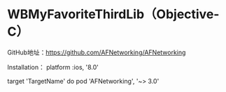 # WBMyFavoriteThirdLib（Objective-C）
GitHub地址：https://github.com/AFNetworking/AFNetworking

Installation：
platform :ios, '8.0'

target 'TargetName' do
pod 'AFNetworking', '~> 3.0'
